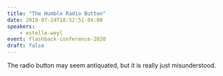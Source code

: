 ```yaml
---
title: "The Humble Radio Button"
date: 2019-07-24T18:52:51-04:00
speakers:
    - estelle-weyl
event: flashback-conference-2020
draft: false
---
```


The radio button may seem antiquated, but it is really just misunderstood.